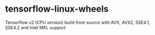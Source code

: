 # tensorflow-linux-wheels
Tensorflow v2 (CPU version) build from source with AVX, AVX2, SSE4.1, SSE4.2 and Intel MKL support
